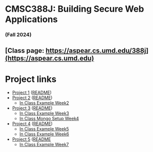 # CMSC388J: Building Secure Web Applications
### (Fall 2024)

## [Class page: https://aspear.cs.umd.edu/388j](https://aspear.cs.umd.edu)

# Project links
 - [Project 1](https://classroom.github.com/a/7cRG4A__) ([README](fall2024/projects/project01.md))
 - [Project 2](https://classroom.github.com/a/NnOOCojE) ([README](fall2024/projects/project02.md))
   - [In Class Example Week2](fall2024/inclass/week2)
 - [Project 3](https://classroom.github.com/a/md8gqLqV) ([README](fall2024/projects/project03.md)) 
   - [In Class Example Week3](fall2024/inclass/week3)
   - [In Class Mongo Setup Week4](fall2024/inclass/week4)
 - [Project 4](https://classroom.github.com/a/EYY81MGu) ([README](fall2024/projects/project04.md)) 
   - [In Class Example Week5](fall2024/inclass/week5)
   - [In Class Example Week6](fall2024/inclass/week6)
 - [Project 5](https://classroom.github.com/a/VYRPjVNU) ([README](fall2024/projects/project05.md) 
   - [In Class Example Week7](fall2024/inclass/week7)
